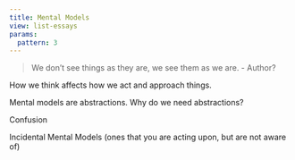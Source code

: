 ```yaml
---
title: Mental Models
view: list-essays
params:
  pattern: 3
---
```


> We don’t see things as they are, we see them as we are. - Author?

How we think affects how we act and approach things.

Mental models are abstractions. Why do we need abstractions?

Confusion

Incidental Mental Models (ones that you are acting upon, but are not aware of)
